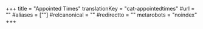 +++
title = "Appointed Times"
translationKey = "cat-appointedtimes"
#url = ""
#aliases = [""]
#relcanonical = ""
#redirectto = ""
metarobots = "noindex"
+++

